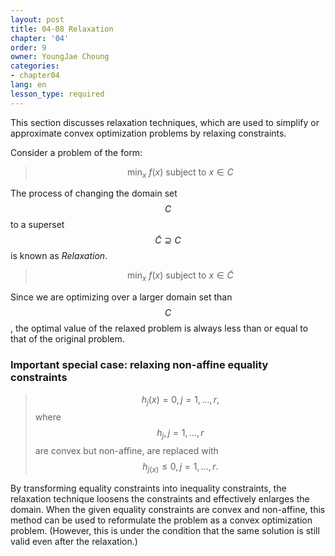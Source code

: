 ```yaml
---
layout: post
title: 04-08 Relaxation
chapter: '04'
order: 9
owner: YoungJae Choung
categories:
- chapter04
lang: en
lesson_type: required
---
```

This section discusses relaxation techniques, which are used to simplify or approximate convex optimization problems by relaxing constraints.

Consider a problem of the form:
>$$\text{min}_{x} \text{ } f(x) \text{  subject to  } x \in C$$

The process of changing the domain set $$C$$ to a superset $$\tilde{C} \supseteq C$$ is known as *Relaxation*.
>$$\text{min}_{x} \text{ } f(x) \text{  subject to  } x \in \tilde{C}$$

Since we are optimizing over a larger domain set than $$C$$, the optimal value of the relaxed problem is always less than or equal to that of the original problem.

### Important special case: relaxing non-affine equality constraints
>$$h_{j}(x) = 0, j = 1, \dotsc, r,$$ where $$h_{j}, j = 1, \dotsc, r$$ are convex but non-affine,
>are replaced with $$h_{j(x)} \le 0, j = 1, \dotsc, r.$$

By transforming equality constraints into inequality constraints, the relaxation technique loosens the constraints and effectively enlarges the domain. When the given equality constraints are convex and non-affine, this method can be used to reformulate the problem as a convex optimization problem. (However, this is under the condition that the same solution is still valid even after the relaxation.)
